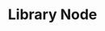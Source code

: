 ---
title: Library Node
img: library-node.png
uri: 'https://github.com/ibrahimalanshor/library-node'
---
